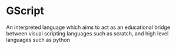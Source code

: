 # GScript
An interpreted language which aims to act as an educational bridge between visual scripting languages such as scratch, and high level languages such as python
